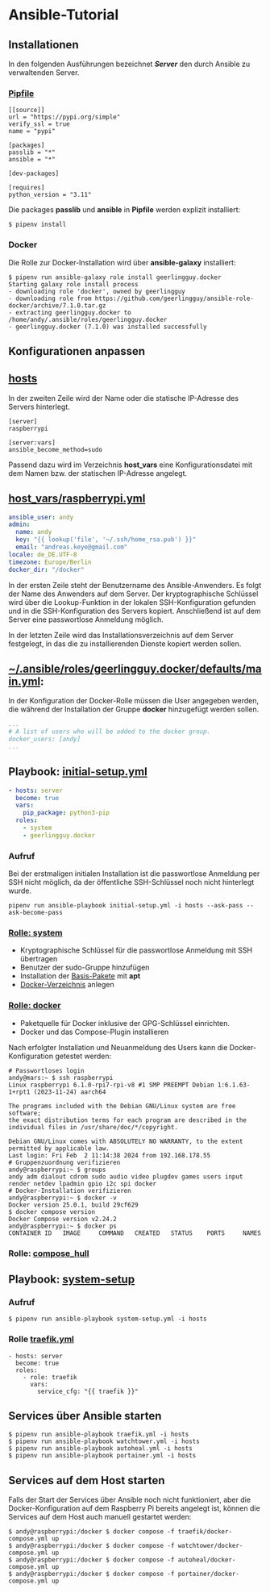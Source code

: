 # Ansible-Tutorial

## Installationen

In den folgenden Ausführungen bezeichnet ***Server*** den durch Ansible zu verwaltenden Server.

### [Pipfile](Pipfile)

```shell
[[source]]
url = "https://pypi.org/simple"
verify_ssl = true
name = "pypi"

[packages]
passlib = "*"
ansible = "*"

[dev-packages]

[requires]
python_version = "3.11"
```

Die packages **passlib** und **ansible** in **Pipfile** werden explizit installiert:

```shell
$ pipenv install
```

### Docker

Die Rolle zur Docker-Installation wird über **ansible-galaxy** installiert:

```shell
$ pipenv run ansible-galaxy role install geerlingguy.docker
Starting galaxy role install process
- downloading role 'docker', owned by geerlingguy
- downloading role from https://github.com/geerlingguy/ansible-role-docker/archive/7.1.0.tar.gz
- extracting geerlingguy.docker to /home/andy/.ansible/roles/geerlingguy.docker
- geerlingguy.docker (7.1.0) was installed successfully
```

## Konfigurationen anpassen

## [hosts](hosts)

In der zweiten Zeile wird der Name oder die statische IP-Adresse des Servers hinterlegt.

```shell
[server]
raspberrypi

[server:vars]
ansible_become_method=sudo
```

Passend dazu wird im Verzeichnis **host_vars** eine Konfigurationsdatei mit dem Namen bzw. der statischen IP-Adresse angelegt.

## [host_vars/raspberrypi.yml](host_vars/raspberrypi.yml)

```yaml
ansible_user: andy
admin:
  name: andy
  key: "{{ lookup('file', '~/.ssh/home_rsa.pub') }}"
  email: "andreas.keye@gmail.com"
locale: de_DE.UTF-8
timezone: Europe/Berlin
docker_dir: "/docker"
```

In der ersten Zeile steht der Benutzername des Ansible-Anwenders. Es folgt der Name des Anwenders auf dem Server. Der kryptographische Schlüssel wird über die Lookup-Funktion in der lokalen SSH-Konfiguration gefunden und in die SSH-Konfiguration des Servers kopiert. Anschließend ist auf dem Server eine passwortlose Anmeldung möglich.

In der letzten Zeile wird das Installationsverzeichnis auf dem Server festgelegt, in das die zu installierenden Dienste kopiert werden sollen.

## [~/.ansible/roles/geerlingguy.docker/defaults/main.yml](.ansible/roles/geerlingguy.docker/defaults/main.yml):

In der Konfiguration der Docker-Rolle müssen die User angegeben werden, die während der Installation der Gruppe **docker** hinzugefügt werden sollen.

```yaml
...
# A list of users who will be added to the docker group.
docker_users: [andy]
...
```

## Playbook: [initial-setup.yml](initial-setup.yml)

```yaml
- hosts: server
  become: true
  vars:
    pip_package: python3-pip
  roles:
    - system
    - geerlingguy.docker
```

### Aufruf

Bei der erstmaligen initialen Installation ist die passwortlose Anmeldung per SSH nicht möglich, da der öffentliche SSH-Schlüssel noch nicht hinterlegt wurde.

```shell
pipenv run ansible-playbook initial-setup.yml -i hosts --ask-pass --ask-become-pass
```

### [Rolle: system](roles/system)

- Kryptographische Schlüssel für die passwortlose Anmeldung mit SSH übertragen
- Benutzer der sudo-Gruppe hinzufügen
- Installation der [Basis-Pakete](roles/system/vars/main.yml) mit **apt**
- [Docker-Verzeichnis]([host_vars/raspberrypi.yml](host_vars/raspberrypi.yml)) anlegen

### [Rolle: docker](.ansible)

- Paketquelle für Docker inklusive der GPG-Schlüssel einrichten.
- Docker und das Compose-Plugin installieren

Nach erfolgter Installation und Neuanmeldung des Users kann die Docker-Konfiguration getestet werden:

```shell
# Passwortloses login
andy@mars:~ $ ssh raspberrypi
Linux raspberrypi 6.1.0-rpi7-rpi-v8 #1 SMP PREEMPT Debian 1:6.1.63-1+rpt1 (2023-11-24) aarch64

The programs included with the Debian GNU/Linux system are free software;
the exact distribution terms for each program are described in the
individual files in /usr/share/doc/*/copyright.

Debian GNU/Linux comes with ABSOLUTELY NO WARRANTY, to the extent
permitted by applicable law.
Last login: Fri Feb  2 11:14:38 2024 from 192.168.178.55
# Gruppenzuordnung verifizieren
andy@raspberrypi:~ $ groups
andy adm dialout cdrom sudo audio video plugdev games users input render netdev lpadmin gpio i2c spi docker
# Docker-Installation verifizieren
andy@raspberrypi:~ $ docker -v
Docker version 25.0.1, build 29cf629
$ docker compose version
Docker Compose version v2.24.2
andy@raspberrypi:~ $ docker ps
CONTAINER ID   IMAGE     COMMAND   CREATED   STATUS    PORTS     NAMES
```

### Rolle: [compose_hull](roles/compose_hull)

## Playbook: [system-setup](system-setup.yml)

### Aufruf

```shell
$ pipenv run ansible-playbook system-setup.yml -i hosts
```

### Rolle [traefik.yml](traefik.yml)

```shell
- hosts: server
  become: true
  roles:
    - role: traefik
      vars:
        service_cfg: "{{ traefik }}"
```

## Services über Ansible starten

```shell
$ pipenv run ansible-playbook traefik.yml -i hosts
$ pipenv run ansible-playbook watchtower.yml -i hosts
$ pipenv run ansible-playbook autoheal.yml -i hosts
$ pipenv run ansible-playbook portainer.yml -i hosts
```

## Services auf dem Host starten

Falls der Start der Services über Ansible noch nicht funktioniert, aber die Docker-Konfiguration auf dem Raspberry Pi bereits angelegt ist, können die Services auf dem Host auch manuell gestartet werden:

```shell
$ andy@raspberrypi:/docker $ docker compose -f traefik/docker-compose.yml up
$ andy@raspberrypi:/docker $ docker compose -f watchtower/docker-compose.yml up
$ andy@raspberrypi:/docker $ docker compose -f autoheal/docker-compose.yml up
$ andy@raspberrypi:/docker $ docker compose -f portainer/docker-compose.yml up
```

